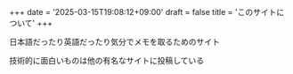 +++
date = '2025-03-15T19:08:12+09:00'
draft = false
title = 'このサイトについて'
+++

日本語だったり英語だったり気分でメモを取るためのサイト

技術的に面白いものは他の有名なサイトに投稿している

